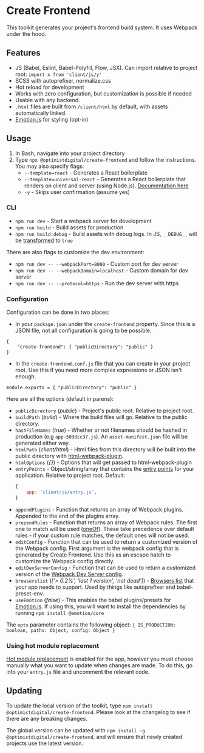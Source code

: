 # Create Frontend

This toolkit generates your project's frontend build system. It uses Webpack
under the hood.

## Features

-   JS (Babel, Eslint, Babel-Polyfill, Flow, JSX). Can import relative to project
    root: `import x from 'client/js/y'`
-   SCSS with autoprefixer, normalize.css
-   Hot reload for development
-   Works with zero configuration, but customization is possible if needed
-   Usable with any backend.
-   `.html` files are built from `/client/html` by default, with assets automatically linked.
-   [Emotion.js](https://github.com/emotion-js/emotion) for styling (opt-in)

## Usage

1. In Bash, navigate into your project directory
2. Type `npx @optimistdigital/create-frontend` and follow the instructions. You may also specify flags:
    - `--template=react` - Generates a React boilerplate
    - `--template=universal-react` - Generates a React boilerplate that renders on client and server (using Node.js). [Documentation here](docs/universal-react.md)
    - `-y` - Skips user confirmation (assume yes)

### CLI

-   `npm run dev` - Start a webpack server for development
-   `npm run build` - Build assets for production
-   `npm run build:debug` - Build assets with debug logs. In JS, `__DEBUG__` will
    be [transformed](https://webpack.js.org/plugins/define-plugin/) to `true`

There are also flags to customize the dev environment:

-   `npm run dev -- --webpackPort=8000` - Custom port for dev server
-   `npm run dev -- --webpackDomain=localhost` - Custom domain for dev server
-   `npm run dev -- --protocol=https` - Run the dev server with https

### Configuration

Configuration can be done in two places:

-   In your `package.json` under the `create-frontend` property. Since this is a JSON file, not all configuration is going to be possible.

```
{
    "create-frontend": { "publicDirectory": "public" }
}
```

-   In the `create-frontend.conf.js` file that you can create in your project root. Use this if you need more complex expressions or JSON isn't enough.

```
module.exports = { "publicDirectory": "public" }
```

Here are all the options (default in parens):

-   `publicDirectory` (_public_) - Project's public root. Relative to project
    root.
-   `buildPath` (_build_) - Where the build files will go. Relative to the public
    directory.
-   `hashFileNames` (_true_) - Whether or not filenames should be hashed in
    production (e.g `app-503dcc37.js`). An `asset-manifest.json` file will be
    generated either way.
-   `htmlPath` (_client/html_) - Html files from this directory will be built
    into the public directory with [html-webpack-plugin](https://github.com/jantimon/html-webpack-plugin).
-   `htmlOptions` (_{}_) - Options that will get passed to html-webpack-plugin
-   `entryPoints` - Object/string/array that contains the
    [entry points](https://webpack.js.org/concepts/entry-points/) for your
    application. Relative to project root. Default:
    ```js
    {
        app: 'client/js/entry.js',
    }
    ```
-   `appendPlugins` - Function that returns an array of Webpack plugins. Appended to the end
    of the plugins array.
-   `prependRules` - Function that returns an array of Webpack rules. The first one to match
    will be used
    ([oneOf](https://webpack.js.org/configuration/module/#rule-oneof)). These take precedence over default rules - if your custom rule matches, the default ones will not be used.
-   `editConfig` - Function that can be used to return a customized version of the Webpack config.
    First argument is the webpack config that is generated by Create Frontend. Use this as an escape hatch to customize the Webpack config directly.
-   `editDevServerConfig` - Function that can be used to return a customized version of the [Webpack Dev Server config](https://webpack.js.org/configuration/dev-server/).
-   `browserslist` (_['> 0.2%', 'last 1 version', 'not dead']_) - [Browsers list](https://github.com/browserslist/browserslist) that your app needs to support. Used by things like autoprefixer and babel-preset-env.
-   `useEmotion` (_false_) - This enables the babel plugins/presets for [Emotion.js](https://github.com/emotion-js/emotion). If using this, you will want to install the dependencies by running `npm install @emotion/core`

The `opts` parameter contains the following object: `{ IS_PRODUCTION: boolean, paths: Object, config: Object }`

### Using hot module replacement

[Hot module replacement](https://webpack.js.org/api/hot-module-replacement/) is
enabled for the app, however you must choose manually what you want to update
when changes are made. To do this, go into your `entry.js` file and uncomment
the relevant code.

## Updating

To update the local version of the toolkit, type `npm install @optimistdigital/create-frontend`. Please look at the changelog to see if there are any breaking changes.

The global version can be updated with `npm install -g @optimistdigital/create-frontend`, and will ensure that newly created projects use the latest version.
